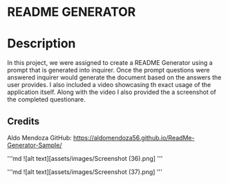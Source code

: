 # README GENERATOR

# Description 
In this project, we were assigned to create a README Generator using a prompt that is generated into inquirer. Once the prompt questions were answered inquirer would generate the document based on the answers the user provides. I also included a video showcasing th exact usage of the application itself. Along with the video I also provided the a screenshot of the completed questionare. 

## Credits 
Aldo Mendoza GitHub: https://aldomendoza56.github.io/ReadMe-Generator-Sample/

'''md
![alt text][assets/images/Screenshot (36).png]
'''

'''md
![alt text][assets/images/Screenshot (37).png]
'''



